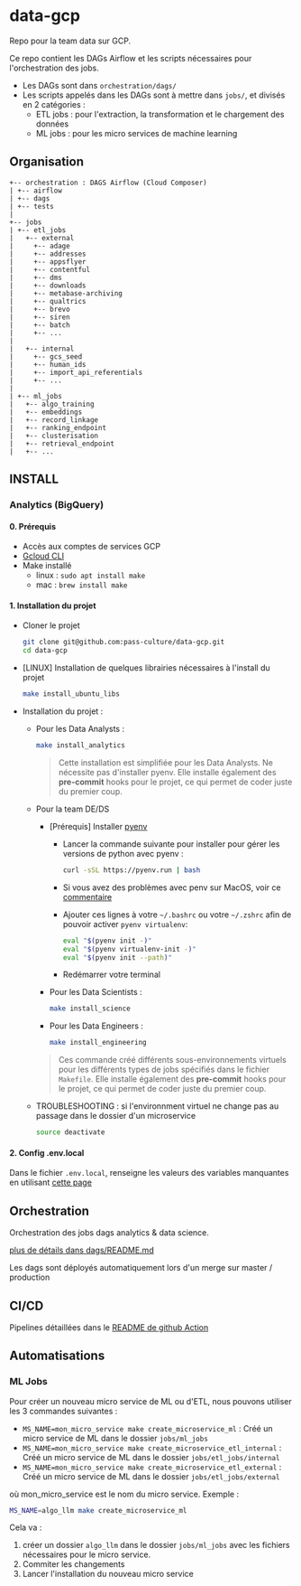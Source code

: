# data-gcp

Repo pour la team data sur GCP.

Ce repo contient les DAGs Airflow et les scripts nécessaires pour l'orchestration des jobs.

- Les DAGs sont dans `orchestration/dags/`
- Les scripts appelés dans les DAGs sont à mettre dans `jobs/`, et divisés en 2 catégories :
  - ETL jobs : pour l'extraction, la transformation et le chargement des données
  - ML jobs : pour les micro services de machine learning

## Organisation

```
+-- orchestration : DAGS Airflow (Cloud Composer)
| +-- airflow
| +-- dags
| +-- tests
|
+-- jobs
| +-- etl_jobs
|   +-- external
|     +-- adage
|     +-- addresses
|     +-- appsflyer
|     +-- contentful
|     +-- dms
|     +-- downloads
|     +-- metabase-archiving
|     +-- qualtrics
|     +-- brevo
|     +-- siren
|     +-- batch
|     +-- ...
|
|   +-- internal
|     +-- gcs_seed
|     +-- human_ids
|     +-- import_api_referentials
|     +-- ...
|
| +-- ml_jobs
|   +-- algo_training
|   +-- embeddings
|   +-- record_linkage
|   +-- ranking_endpoint
|   +-- clusterisation
|   +-- retrieval_endpoint
|   +-- ...

```

## INSTALL

### Analytics (BigQuery)

#### 0. Prérequis

- Accès aux comptes de services GCP
- [Gcloud CLI](https://cloud.google.com/sdk/docs/install?hl=fr)
- Make installé
  - linux : `sudo apt install make`
  - mac : `brew install make`

#### 1. Installation du projet

- Cloner le projet

  ```bash
  git clone git@github.com:pass-culture/data-gcp.git
  cd data-gcp
  ```

- [LINUX] Installation de quelques librairies nécessaires à l'install du projet

  ```bash
  make install_ubuntu_libs
  ```

- Installation du projet :

  - Pour les Data Analysts :

    ```bash
    make install_analytics
    ```

      > Cette installation est simplifiée pour les Data Analysts. Ne nécessite pas d'installer pyenv. Elle installe également des **pre-commit** hooks pour le projet, ce qui permet de coder juste du premier coup.

  - Pour la team DE/DS

    - [Prérequis] Installer [pyenv](https://github.com/pyenv/pyenv)

      - Lancer la commande suivante pour installer pour gérer les versions de python avec pyenv :

          ```bash
          curl -sSL https://pyenv.run | bash
          ```

      - Si vous avez des problèmes avec penv sur MacOS, voir ce [commentaire](https://github.com/pyenv/pyenv/issues/1740#issuecomment-738749988)

      - Ajouter ces lignes à votre `~/.bashrc` ou votre `~/.zshrc` afin de pouvoir activer `pyenv virtualenv`:

          ```bash
          eval "$(pyenv init -)"
          eval "$(pyenv virtualenv-init -)"
          eval "$(pyenv init --path)"
          ```

      - Redémarrer votre terminal

    - Pour les Data Scientists :

      ```bash
      make install_science
      ```

    - Pour les Data Engineers :

      ```bash
      make install_engineering
      ```

    > Ces commande créé différents sous-environnements virtuels pour les différents types de jobs spécifiés dans le fichier `Makefile`. Elle installe également des **pre-commit** hooks pour le projet, ce qui permet de coder juste du premier coup.

  - TROUBLESHOOTING : si l'environnment virtuel ne change pas au passage dans le dossier d'un microservice

    ```bash
    source deactivate
    ```

#### 2. Config .env.local

Dans le fichier `.env.local`, renseigne les valeurs des variables manquantes en utilisant [cette page](https://www.notion.so/passcultureapp/Les-secrets-du-repo-data-gcp-085759e27a664a95a65a6886831bde54)

## Orchestration

Orchestration des jobs dags analytics & data science.

[plus de détails dans dags/README.md](/orchestration/README.md)

Les dags sont déployés automatiquement lors d'un merge sur master / production

## CI/CD

Pipelines détaillées dans le [README de github Action](.github/workflows/README.md)

## Automatisations

### ML Jobs

Pour créer un nouveau micro service de ML ou d'ETL, nous pouvons utiliser les 3 commandes suivantes :

- `MS_NAME=mon_micro_service make create_microservice_ml` :  Créé un micro service de ML dans le dossier `jobs/ml_jobs`
- `MS_NAME=mon_micro_service make create_microservice_etl_internal` :  Créé un micro service de ML dans le dossier `jobs/etl_jobs/internal`
- `MS_NAME=mon_micro_service make create_microservice_etl_external` :  Créé un micro service de ML dans le dossier `jobs/etl_jobs/external`

où mon_micro_service est le nom du micro service. Exemple :

```bash
MS_NAME=algo_llm make create_microservice_ml
```

Cela va :

1. créer un dossier `algo_llm` dans le dossier `jobs/ml_jobs` avec les fichiers nécessaires pour le micro service.
2. Commiter les changements
3. Lancer l'installation du nouveau micro service

